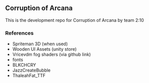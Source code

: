 ## Corruption of Arcana ##

This is the development repo for Corruption of Arcana by team 2:10

### References ###
- Spriteman 3D (when used)
- Wooden UI Assets (unity store)
- Vricevdm fog shaders (via github link)
- fonts
-   BLKCHCRY
-   JazzCreateBubble
-   ThaleahFat_TTF

